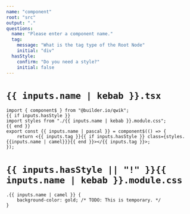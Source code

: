 ```yaml
---
name: "component"
root: "src"
output: "."
questions:
  name: "Please enter a component name."
  tag:
    message: "What is the tag type of the Root Node"
    initial: "div"
  hasStyle:
    confirm: "Do you need a style?"
    initial: false
---
```


# `{{ inputs.name | kebab }}.tsx`

```
import { component$ } from "@builder.io/qwik";
{{ if inputs.hasStyle }}
import styles from "./{{ inputs.name | kebab }}.module.css";
{{ end }}
export const {{ inputs.name | pascal }} = component$(() => {
	return <{{ inputs.tag }}{{ if inputs.hasStyle }} class={styles.{{inputs.name | camel}}}{{ end }}></{{ inputs.tag }}>;
});

```

# `{{ inputs.hasStyle || "!" }}{{ inputs.name | kebab }}.module.css`

```
.{{ inputs.name | camel }} {
	background-color: gold; /* TODO: This is temporary. */
}
```
